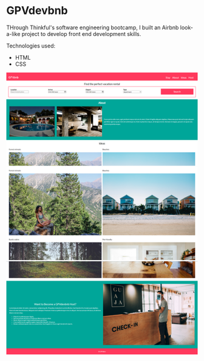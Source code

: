 # GPVdevbnb

THrough Thinkful's software engineering bootcamp, I built an Airbnb look-a-like project to develop front end development skills.

Technologies used:
- HTML
- CSS

![homepage image1](/images/GPVdevbnb.png)
![homepage image2](/images/GPVdevbnb2.png)
![homepage image3](/images/GPVdevbnb3.png)
